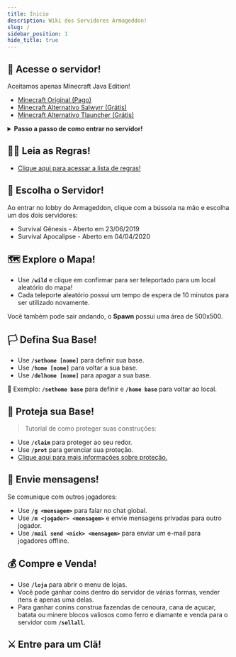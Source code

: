 ```yaml
---
title: Inicio
description: Wiki dos Servidores Armageddon!
slug: /
sidebar_position: 1
hide_title: true
---
```


## 🚀 Acesse o servidor!

Aceitamos apenas Minecraft Java Edition!
- [Minecraft Original (Pago)](https://www.minecraft.net/pt-pt/store/minecraft-java-edition)
- [Minecraft Alternativo Salwyrr (Grátis)](https://www.salwyrr.com/)
- [Minecraft Alternativo Tlauncher (Grátis)](https://tlauncher.org/installer)

<details>
<summary><b>Passo a passo de como entrar no servidor!</b></summary>
<div>

1. Clique na opção `Multijogador`:

![imagem1](https://i.imgur.com/ch91qRq.png)

<br></br>

2. Clique na opção `Adicionar Servidor`:

![imagem2](https://i.imgur.com/dnS53OG.png)

<br></br>

3. Preencha `armamc.com` na opção `Endereço do servidor` e clique em `Concluído`:

![imagem3](https://i.imgur.com/vZxXzEj.png)

<br></br>

4. Clique na mensagem do servidor e depois em `Entrar no servidor`:

![imagem4](https://i.imgur.com/o3GUq2w.png)
![imagem5](https://i.imgur.com/CDSOcH2.png)

<br></br>

5. Use **`/register Sua-Senha Sua-Senha`** para se registrar!

</div>
</details>

## 🏴‍☠️ Leia as Regras!

- [Clique aqui para acessar a lista de regras!](https://wiki.armamc.com/regras)

## 🧭 Escolha o Servidor!

Ao entrar no lobby do Armageddon, clique com a bússola na mão e escolha um dos dois servidores:

* Survival Gênesis - Aberto em 23/06/2019
* Survival Apocalipse - Aberto em 04/04/2020

## 🗺️ Explore o Mapa!

* Use **`/wild`** e clique em confirmar para ser teleportado para um local aleatório do mapa!
* Cada teleporte aleatório possui um tempo de espera de 10 minutos para ser utilizado novamente.

Você também pode sair andando, o **Spawn** possui uma área de 500x500.

## 🏳️ Defina Sua Base!

* Use **`/sethome [nome]`** para definir sua base.
* Use **`/home [nome]`** para voltar a sua base.
* Use **`/delhome [nome]`** para apagar a sua base.

🎯 Exemplo: **`/sethome base`** para definir e **`/home base`** para voltar ao local.

## 💂 Proteja sua Base!

> Tutorial de como proteger suas construções:

* Use **`/claim`** para proteger ao seu redor.
* Use **`/prot`** para gerenciar sua proteção.
* [Clique aqui para mais informações sobre proteção.](/protecao/basica.md)

## 💬 Envie mensagens!

Se comunique com outros jogadores:

* Use **`/g <mensagem>`** para falar no chat global.
* Use **`/m <jogador> <mensagem>`** e envie mensagens privadas para outro jogador.
* Use **`/mail send <nick> <mensagem>`** para enviar um e-mail para jogadores offline.

## 💰 Compre e Venda!

* Use **`/loja`** para abrir o menu de lojas.
* Você pode ganhar coins dentro do servidor de várias formas, vender itens é apenas uma delas.
* Para ganhar conins construa fazendas de cenoura, cana de açucar, batata ou minere blocos valiosos como ferro e diamante e venda para o servidor com **`/sellall`**.

## ⚔️ Entre para um Clã!
